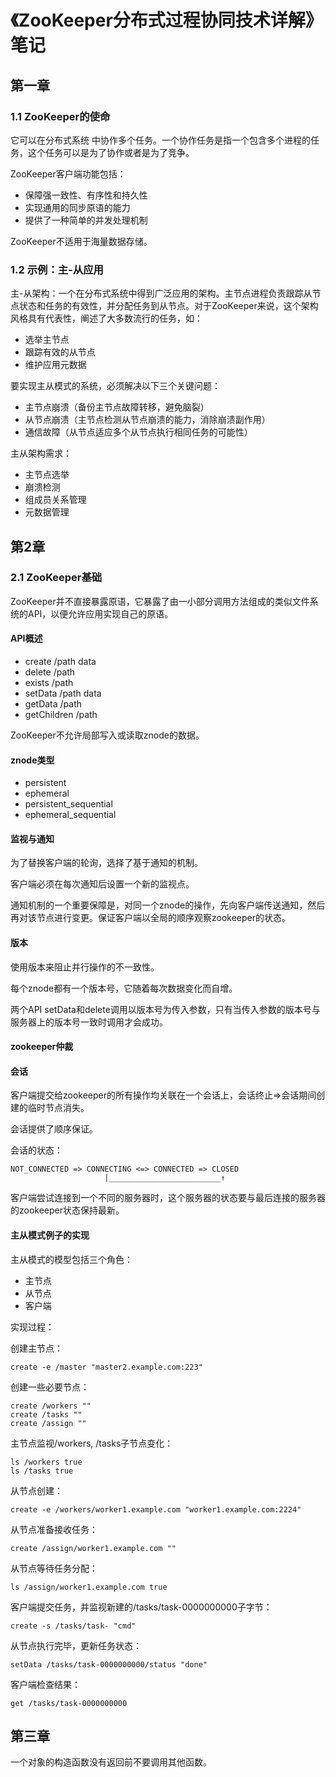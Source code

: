 # 《ZooKeeper分布式过程协同技术详解》笔记

## 第一章

### 1.1 ZooKeeper的使命

它可以在分布式系统 中协作多个任务。一个协作任务是指一个包含多个进程的任务，这个任务可以是为了协作或者是为了竞争。

ZooKeeper客户端功能包括：

- 保障强一致性、有序性和持久性
- 实现通用的同步原语的能力
- 提供了一种简单的并发处理机制

ZooKeeper不适用于海量数据存储。

### 1.2 示例：主-从应用

主-从架构：一个在分布式系统中得到广泛应用的架构。主节点进程负责跟踪从节点状态和任务的有效性，并分配任务到从节点。对于ZooKeeper来说，这个架构风格具有代表性，阐述了大多数流行的任务，如：

- 选举主节点
- 跟踪有效的从节点
- 维护应用元数据

要实现主从模式的系统，必须解决以下三个关键问题：

- 主节点崩溃（备份主节点故障转移，避免脑裂）
- 从节点崩溃（主节点检测从节点崩溃的能力，消除崩溃副作用）
- 通信故障（从节点适应多个从节点执行相同任务的可能性）

主从架构需求：

- 主节点选举
- 崩溃检测
- 组成员关系管理
- 元数据管理

## 第2章

### 2.1 ZooKeeper基础

ZooKeeper并不直接暴露原语，它暴露了由一小部分调用方法组成的类似文件系统的API，以便允许应用实现自己的原语。

#### API概述

- create /path data
- delete /path
- exists /path
- setData /path data
- getData /path
- getChildren /path

ZooKeeper不允许局部写入或读取znode的数据。

#### znode类型

- persistent
- ephemeral
- persistent_sequential
- ephemeral_sequential

#### 监视与通知

为了替换客户端的轮询，选择了基于通知的机制。

客户端必须在每次通知后设置一个新的监视点。

通知机制的一个重要保障是，对同一个znode的操作，先向客户端传送通知，然后再对该节点进行变更。保证客户端以全局的顺序观察zookeeper的状态。

#### 版本

使用版本来阻止并行操作的不一致性。

每个znode都有一个版本号，它随着每次数据变化而自增。

两个API setData和delete调用以版本号为传入参数，只有当传入参数的版本号与服务器上的版本号一致时调用才会成功。

#### zookeeper仲裁

#### 会话

客户端提交给zookeeper的所有操作均关联在一个会话上，会话终止=>会话期间创建的临时节点消失。

会话提供了顺序保证。

会话的状态：

```
NOT_CONNECTED => CONNECTING <=> CONNECTED => CLOSED
                     |_________________________↑
```

客户端尝试连接到一个不同的服务器时，这个服务器的状态要与最后连接的服务器的zookeeper状态保持最新。

#### 主从模式例子的实现

主从模式的模型包括三个角色：

- 主节点
- 从节点
- 客户端

实现过程：

创建主节点：

```
create -e /master "master2.example.com:223"
```

创建一些必要节点：

```
create /workers ""
create /tasks ""
create /assign "" 
```

主节点监视/workers, /tasks子节点变化：

```
ls /workers true
ls /tasks true
```

从节点创建：

```
create -e /workers/worker1.example.com "worker1.example.com:2224"
```

从节点准备接收任务：

```
create /assign/worker1.example.com "" 
```

从节点等待任务分配：

```
ls /assign/worker1.example.com true
```

客户端提交任务，并监视新建的/tasks/task-0000000000子字节：

```
create -s /tasks/task- "cmd"
```

从节点执行完毕，更新任务状态：

```
setData /tasks/task-0000000000/status "done"
```

客户端检查结果：

```
get /tasks/task-0000000000
```



## 第三章

一个对象的构造函数没有返回前不要调用其他函数。